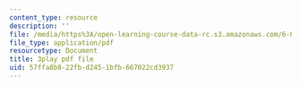 ```yaml
---
content_type: resource
description: ''
file: /media/https%3A/open-learning-course-data-rc.s3.amazonaws.com/6-046j-introduction-to-algorithms-sma-5503-fall-2005/57ffa8b822fbd2451bfb667022cd3937_cJOHERGcGm4.pdf
file_type: application/pdf
resourcetype: Document
title: 3play pdf file
uid: 57ffa8b8-22fb-d245-1bfb-667022cd3937
---
```

